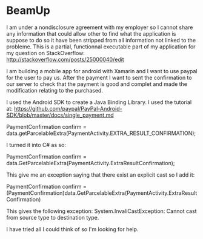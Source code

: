 BeamUp
======
I am under a nondisclosure agreement with my employer so I cannot share any information that could allow other to find what the application is suppose to do so it have been stripped from all information not linked to the probleme.
This is a partial, functionnal executable part of my application for my question on StackOverflow:
http://stackoverflow.com/posts/25000040/edit

I am building a mobile app for android with Xamarin and I want to use paypal for the user to pay us. After the payment I want to sent the confirmation to our server to check that the payment is good and complet and made the modification relating to the purchased.

I used the Android SDK to create a Java Binding Library. I used the tutorial at: https://github.com/paypal/PayPal-Android-SDK/blob/master/docs/single_payment.md

PaymentConfirmation confirm = data.getParcelableExtra(PaymentActivity.EXTRA_RESULT_CONFIRMATION);

I turned it into C# as so:

PaymentConfirmation confirm	= data.GetParcelableExtra(PaymentActivity.ExtraResultConfirmation);

This give me an exception saying that there exist an explicit cast so I add it:

PaymentConfirmation confirm	= (PaymentConfirmation)data.GetParcelableExtra(PaymentActivity.ExtraResultConfirmation)

This gives the following exception: System.InvaliCastException: Cannot cast from source type to destination type.

I have tried all I could think of so I'm looking for help.
